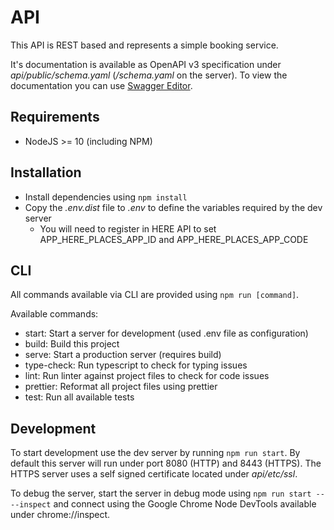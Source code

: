 # API

This API is REST based and represents a simple booking service.

It's documentation is available as OpenAPI v3 specification under _api/public/schema.yaml_ (_/schema.yaml_ on the server).
To view the documentation you can use [Swagger Editor](https://editor.swagger.io/).

## Requirements

- NodeJS >= 10 (including NPM)

## Installation

- Install dependencies using `npm install`
- Copy the _.env.dist_ file to _.env_ to define the variables required by the dev server
  - You will need to register in HERE API to set APP_HERE_PLACES_APP_ID and APP_HERE_PLACES_APP_CODE

## CLI

All commands available via CLI are provided using `npm run [command]`.

Available commands:

- start: Start a server for development (used .env file as configuration)
- build: Build this project
- serve: Start a production server (requires build)
- type-check: Run typescript to check for typing issues
- lint: Run linter against project files to check for code issues
- prettier: Reformat all project files using prettier
- test: Run all available tests

## Development

To start development use the dev server by running `npm run start`.
By default this server will run under port 8080 (HTTP) and 8443 (HTTPS).
The HTTPS server uses a self signed certificate located under _api/etc/ssl_.

To debug the server, start the server in debug mode using `npm run start -- --inspect`
and connect using the Google Chrome Node DevTools available under chrome://inspect.
